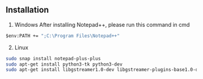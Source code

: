 ## Installation
1. Windows
After installing Notepad++, please run this command in cmd

```cmd
$env:PATH += ";C:\Program Files\Notepad++"
```

2. Linux 

```bash
sudo snap install notepad-plus-plus
sudo apt-get install python3-tk python3-dev
sudo apt-get install libgstreamer1.0-dev libgstreamer-plugins-base1.0-dev
```
